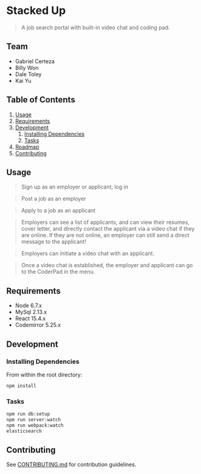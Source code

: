 # Stacked Up

> A job search portal with built-in video chat and coding pad.

## Team

  - Gabriel Certeza
  - Billy Won
  - Dale Toley
  - Kai Yu

## Table of Contents

1. [Usage](#Usage)
1. [Requirements](#requirements)
1. [Development](#development)
    1. [Installing Dependencies](#installing-dependencies)
    1. [Tasks](#tasks)
1. [Roadmap](#roadmap)
1. [Contributing](#contributing)

## Usage

> Sign up as an employer or applicant, log in

> Post a job as an employer

> Apply to a job as an applicant

> Employers can see a list of applicants, and can view their resumes, cover letter, and directly contact the applicant via a video chat if they are online. If they are not online, an employer can still send a direct message to the applicant!

> Employers can initiate a video chat with an applicant.

> Once a video chat is established, the employer and applicant can go to the CoderPad in the menu.


## Requirements

- Node 6.7.x
- MySql 2.13.x
- React 15.4.x
- Codemirror 5.25.x

## Development

### Installing Dependencies

From within the root directory:

```sh
npm install
```

### Tasks

```sh
npm run db:setup
npm run server:watch
npm run webpack:watch
elasticsearch
```


## Contributing

See [CONTRIBUTING.md](CONTRIBUTING.md) for contribution guidelines.
